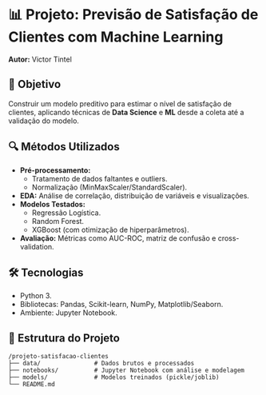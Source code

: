 # 📊 Projeto: Previsão de Satisfação de Clientes com Machine Learning  

**Autor:** Victor Tintel  

## 🎯 Objetivo  
Construir um modelo preditivo para estimar o nível de satisfação de clientes, aplicando técnicas de **Data Science** e **ML** desde a coleta até a validação do modelo.  

## 🔍 Métodos Utilizados  
- **Pré-processamento:**  
  - Tratamento de dados faltantes e outliers.  
  - Normalização (MinMaxScaler/StandardScaler).  
- **EDA:** Análise de correlação, distribuição de variáveis e visualizações.  
- **Modelos Testados:**  
  - Regressão Logística.  
  - Random Forest.  
  - XGBoost (com otimização de hiperparâmetros).  
- **Avaliação:** Métricas como AUC-ROC, matriz de confusão e cross-validation.  

## 🛠️ Tecnologias  
- Python 3.  
- Bibliotecas: Pandas, Scikit-learn, NumPy, Matplotlib/Seaborn.  
- Ambiente: Jupyter Notebook.  

## 📂 Estrutura do Projeto  
```plaintext
/projeto-satisfacao-clientes  
├── data/               # Dados brutos e processados  
├── notebooks/          # Jupyter Notebook com análise e modelagem  
├── models/             # Modelos treinados (pickle/joblib)  
└── README.md  
